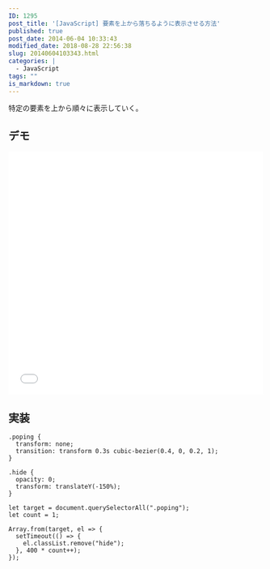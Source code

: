 ```yaml
---
ID: 1295
post_title: '[JavaScript] 要素を上から落ちるように表示させる方法'
published: true
post_date: 2014-06-04 10:33:43
modified_date: 2018-08-28 22:56:38
slug: 20140604103343.html
categories: |
  - JavaScript
tags: ""
is_markdown: true
---
```

特定の要素を上から順々に表示していく。

<!--more-->

## デモ

<iframe height='480' scrolling='no' title='an element appear to fall from above' src='//codepen.io/hiro0218/embed/pObLQy/?height=477&theme-id=light&default-tab=result&embed-version=2' frameborder='no' allowtransparency='true' allowfullscreen='true' style='width: 100%;'>See the Pen <a href='https://codepen.io/hiro0218/pen/pObLQy/'>an element appear to fall from above</a> by hiro (<a href='https://codepen.io/hiro0218'>@hiro0218</a>) on <a href='https://codepen.io'>CodePen</a>.
</iframe>

## 実装

```language-css
.poping {
  transform: none;
  transition: transform 0.3s cubic-bezier(0.4, 0, 0.2, 1);
}

.hide {
  opacity: 0;
  transform: translateY(-150%);
}
```

```language-js
let target = document.querySelectorAll(".poping");
let count = 1;

Array.from(target, el => {
  setTimeout(() => {
    el.classList.remove("hide");
  }, 400 * count++);
});
```